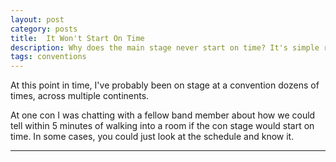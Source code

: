 ```yaml
---
layout: post
category: posts
title:  It Won't Start On Time
description: Why does the main stage never start on time? It's simple really.
tags: conventions
---
```

At this point in time, I've probably been on stage at a convention dozens of times, across multiple continents.

At one con I was chatting with a fellow band member about how we could tell within 5 minutes of walking into a room if the con stage would start on time. In some cases, you could just look at the schedule and know it.

---


